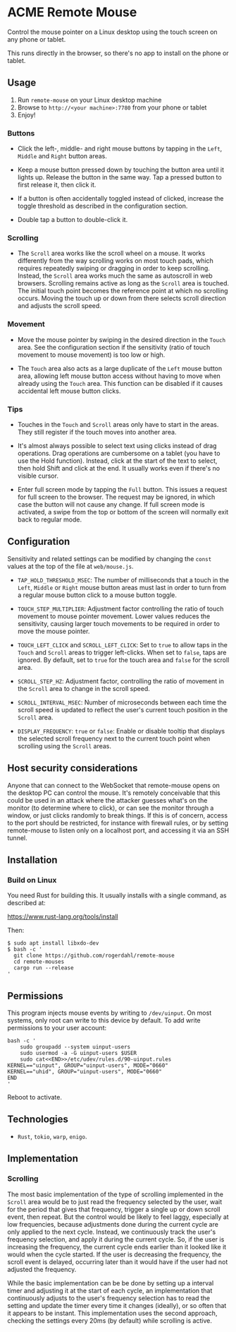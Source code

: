 # ACME Remote Mouse

Control the mouse pointer on a Linux desktop using the touch screen on any phone or tablet.

This runs directly in the browser, so there's no app to install on the phone or tablet.

## Usage

1. Run `remote-mouse` on your Linux desktop machine
2. Browse to `http://<your machine>:7780` from your phone or tablet
3. Enjoy!

### Buttons

- Click the left-, middle- and right mouse buttons by tapping in the `Left`, `Middle` and `Right` button areas.

- Keep a mouse button pressed down by touching the button area until it lights up. Release the button in the same way. Tap a pressed button to first release it, then click it.

- If a button is often accidentally toggled instead of clicked, increase the toggle threshold as described in the configuration section.

- Double tap a button to double-click it.


### Scrolling 

- The `Scroll` area works like the scroll wheel on a mouse. It works differently from the way scrolling works on most touch pads, which requires repeatedly swiping or dragging in order to keep scrolling. Instead, the `Scroll` area works much the same as autoscroll in web browsers. Scrolling remains active as long as the `Scroll` area is touched. The initial touch point becomes the reference point at which no scrolling occurs. Moving the touch up or down from there selects scroll direction and adjusts the scroll speed.

### Movement

- Move the mouse pointer by swiping in the desired direction in the `Touch` area. See the configuration section if the sensitivity (ratio of touch movement to mouse movement) is too low or high.

- The `Touch` area also acts as a large duplicate of the `Left` mouse button area, allowing left mouse button access without having to move when already using the `Touch` area. This function can be disabled if it causes accidental left mouse button clicks. 

### Tips

- Touches in the `Touch` and `Scroll` areas only have to start in the areas. They still register if the touch moves into another area.

- It's almost always possible to select text using clicks instead of drag operations. Drag operations are cumbersome on a tablet (you have to use the Hold function). Instead, click at the start of the text to select, then hold Shift and click at the end. It usually works even if there's no visible cursor. 

- Enter full screen mode by tapping the `Full` button. This issues a request for full screen to the browser. The request may be ignored, in which case the button will not cause any change. If full screen mode is activated, a swipe from the top or bottom of the screen will normally exit back to regular mode.

## Configuration

Sensitivity and related settings can be modified by changing the `const` values at the top of the file at `web/mouse.js`.

- `TAP_HOLD_THRESHOLD_MSEC`: The number of milliseconds that a touch in the `Left`, `Middle` or `Right` mouse button areas must last in order to turn from a regular mouse button click to a mouse button toggle.

- `TOUCH_STEP_MULTIPLIER`: Adjustment factor controlling the ratio of touch movement to mouse pointer movement. Lower values reduces the sensitivity, causing larger touch movements to be required in order to move the mouse pointer.

- `TOUCH_LEFT_CLICK` and `SCROLL_LEFT_CLICK`: Set to `true` to allow taps in the `Touch` and `Scroll` areas to trigger left-clicks. When set to `false`, taps are ignored. By default, set to `true` for the touch area and `false` for the scroll area.

- `SCROLL_STEP_HZ`: Adjustment factor, controlling the ratio of movement in the `Scroll` area to change in the scroll speed.

- `SCROLL_INTERVAL_MSEC`: Number of microseconds between each time the scroll speed is updated to reflect the user's current touch position in the `Scroll` area.

- `DISPLAY_FREQUENCY`: `true` or `false`:  Enable or disable tooltip that displays the selected scroll frequency next to the current touch point when scrolling using the `Scroll` areas. 

## Host security considerations

Anyone that can connect to the WebSocket that remote-mouse opens on the desktop PC can control the mouse. It's remotely conceivable that this could be used in an attack where the attacker guesses what's on the monitor (to determine where to click), or can see the monitor through a window, or just clicks randomly to break things. If this is of concern, access to the port should be restricted, for instance with firewall rules, or by setting remote-mouse to listen only on a localhost port, and accessing it via an SSH tunnel.

## Installation

### Build on Linux

You need Rust for building this. It usually installs with a single command, as described at:

https://www.rust-lang.org/tools/install

Then:

```shell
$ sudo apt install libxdo-dev
$ bash -c '
  git clone https://github.com/rogerdahl/remote-mouse
  cd remote-mouses
  cargo run --release
'
```
   
## Permissions

This program injects mouse events by writing to `/dev/uinput`. On most systems, only root can write to this device by default. To add write permissions to your user account:

```shell
bash -c '
    sudo groupadd --system uinput-users
    sudo usermod -a -G uinput-users $USER
    sudo cat<<END>>/etc/udev/rules.d/90-uinput.rules
KERNEL=="uinput", GROUP="uinput-users", MODE="0660"
KERNEL=="uhid", GROUP="uinput-users", MODE="0660"
END
'
```

Reboot to activate.

## Technologies

- `Rust`, `tokio`, `warp`, `enigo`.

## Implementation

### Scrolling

The most basic implementation of the type of scrolling implemented in the `Scroll` area would be to just read the frequency selected by the user, wait for the period that gives that frequency, trigger a single up or down scroll event, then repeat. But the control would be likely to feel laggy, especially at low frequencies, because adjustments done during the current cycle are only applied to the next cycle. Instead, we continuously track the user's frequency selection, and apply it during the current cycle. So, if the user is increasing the frequency, the current cycle ends earlier than it looked like it would when the cycle started. If the user is decreasing the frequency, the scroll event is delayed, occurring later than it would have if the user had not adjusted the frequency.

While the basic implementation can be be done by setting up a interval timer and adjusting it at the start of each cycle, an implementation that continuously adjusts to the user's frequency selection has to read the setting and update the timer every time it changes (ideally), or so often that it appears to be instant. This implementation uses the second approach, checking the settings every 20ms (by default) while scrolling is active.
